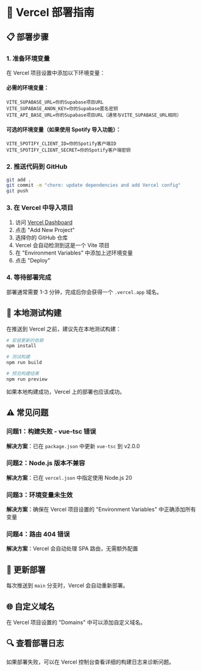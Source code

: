 # 🚀 Vercel 部署指南

## 📋 部署步骤

### 1. 准备环境变量

在 Vercel 项目设置中添加以下环境变量：

#### 必需的环境变量：
```
VITE_SUPABASE_URL=你的Supabase项目URL
VITE_SUPABASE_ANON_KEY=你的Supabase匿名密钥
VITE_API_BASE_URL=你的Supabase项目URL（通常与VITE_SUPABASE_URL相同）
```

#### 可选的环境变量（如果使用 Spotify 导入功能）：
```
VITE_SPOTIFY_CLIENT_ID=你的Spotify客户端ID
VITE_SPOTIFY_CLIENT_SECRET=你的Spotify客户端密钥
```

### 2. 推送代码到 GitHub

```bash
git add .
git commit -m "chore: update dependencies and add Vercel config"
git push
```

### 3. 在 Vercel 中导入项目

1. 访问 [Vercel Dashboard](https://vercel.com/dashboard)
2. 点击 "Add New Project"
3. 选择你的 GitHub 仓库
4. Vercel 会自动检测到这是一个 Vite 项目
5. 在 "Environment Variables" 中添加上述环境变量
6. 点击 "Deploy"

### 4. 等待部署完成

部署通常需要 1-3 分钟，完成后你会获得一个 `.vercel.app` 域名。

## 🔧 本地测试构建

在推送到 Vercel 之前，建议先在本地测试构建：

```bash
# 安装更新的依赖
npm install

# 测试构建
npm run build

# 预览构建结果
npm run preview
```

如果本地构建成功，Vercel 上的部署也应该成功。

## ⚠️ 常见问题

### 问题1：构建失败 - vue-tsc 错误
**解决方案**：已在 `package.json` 中更新 `vue-tsc` 到 v2.0.0

### 问题2：Node.js 版本不兼容
**解决方案**：已在 `vercel.json` 中指定使用 Node.js 20

### 问题3：环境变量未生效
**解决方案**：确保在 Vercel 项目设置的 "Environment Variables" 中正确添加所有变量

### 问题4：路由 404 错误
**解决方案**：Vercel 会自动处理 SPA 路由，无需额外配置

## 📝 更新部署

每次推送到 `main` 分支时，Vercel 会自动重新部署。

## 🌐 自定义域名

在 Vercel 项目设置的 "Domains" 中可以添加自定义域名。

## 🔍 查看部署日志

如果部署失败，可以在 Vercel 控制台查看详细的构建日志来诊断问题。

